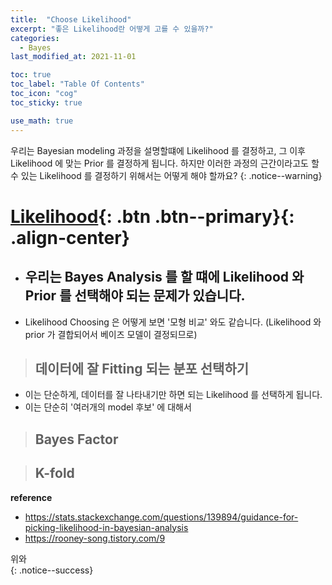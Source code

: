 ```yaml
---
title:  "Choose Likelihood"
excerpt: "좋은 Likelihood란 어떻게 고를 수 있을까?"
categories:
  - Bayes
last_modified_at: 2021-11-01

toc: true
toc_label: "Table Of Contents"
toc_icon: "cog"
toc_sticky: true

use_math: true
---
```


 우리는 Bayesian modeling 과정을 설명할떄에 Likelihood 를 결정하고, 그 이후 Likelihood 에 맞는 Prior 를 결정하게 됩니다. 하지만 이러한 과정의 근간이라고도 할 수 있는 Likelihood 를 결정하기 위해서는 어떻게 해야 할까요?
{: .notice--warning}

# [Likelihood](#link){: .btn .btn--primary}{: .align-center}

- 우리는 Bayes Analysis 를 할 떄에 Likelihood 와 Prior 를 선택해야 되는 문제가 있습니다. 
  - 
- Likelihood Choosing 은 어떻게 보면 '모형 비교' 와도 같습니다. (Likelihood 와 prior 가 결합되어서 베이즈 모델이 결정되므로)

> ## 데이터에 잘 Fitting 되는 분포 선택하기

- 이는 단순하게, 데이터를 잘 나타내기만 하면 되는 Likelihood 를 선택하게 됩니다.
- 이는 단순히 '여러개의 model 후보' 에 대해서 

> ## Bayes Factor

> ## K-fold

**reference**

- <https://stats.stackexchange.com/questions/139894/guidance-for-picking-likelihood-in-bayesian-analysis>
- <https://rooney-song.tistory.com/9>

위와  
{: .notice--success}

